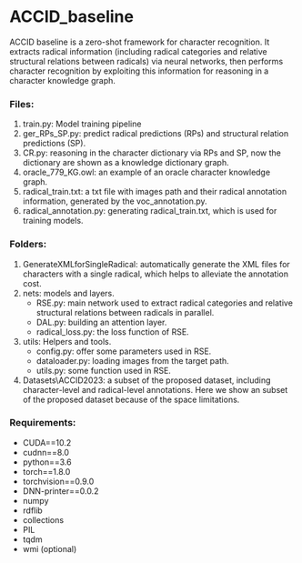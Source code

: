 
# ACCID_baseline

ACCID baseline is a zero-shot framework for character recognition. It extracts radical information (including radical categories and relative structural relations between radicals) via neural networks, then performs character recognition by exploiting this information for reasoning in a character knowledge graph.


### Files:
1. train.py: Model training pipeline
2. ger_RPs_SP.py: predict radical predictions (RPs) and structural relation predictions (SP).
3. CR.py: reasoning in the character dictionary via RPs and SP, now the dictionary are shown as a knowledge dictionary graph.
4. oracle_779_KG.owl: an example of an oracle character knowledge graph.  
5. radical_train.txt: a txt file with images path and their radical annotation information, generated by the voc_annotation.py.
6. radical_annotation.py: generating radical_train.txt, which is used for training models.


### Folders:
1. GenerateXMLforSingleRadical: automatically generate the XML files for characters with a single radical, which helps to alleviate the annotation cost.
2. nets: models and layers. 
    + RSE.py: main network used to extract radical categories and relative structural relations between radicals in parallel.
    + DAL.py: building an attention layer. 
    + radical_loss.py: the loss function of RSE. 
3. utils: Helpers and tools.
    + config.py: offer some parameters used in RSE.
    + dataloader.py: loading images from the target path.
    + utils.py: some function used in RSE.
4. Datasets\ACCID2023: a subset of the proposed dataset, including character-level and radical-level annotations. Here we show an subset of the proposed dataset because of the space limitations.  

### Requirements:
  + CUDA==10.2 
  + cudnn==8.0
  + python==3.6
  + torch==1.8.0
  + torchvision==0.9.0
  + DNN-printer==0.0.2
  + numpy
  + rdflib
  + collections
  + PIL
  + tqdm
  + wmi (optional)